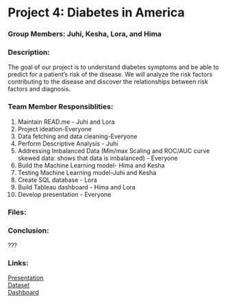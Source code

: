 # Project 4: Diabetes in America

### Group Members: Juhi, Kesha, Lora, and Hima

### Description:
The goal of our project is to understand diabetes symptoms and be able to predict for a patient’s risk of the disease. We will analyze the risk factors contributing to the disease and discover the relationships between risk factors and diagnosis.

### Team Member Responsiblities: 
1. Maintain READ.me - Juhi and Lora
2. Project ideation-Everyone
3. Data fetching and data cleaning-Everyone
4. Perform Descriptive Analysis - Juhi
5. Addressing Imbalanced Data (Min/max Scaling and ROC/AUC curve skewed data: shows that data is imbalanced) - Everyone
6. Build the Machine Learning model- Hima and Kesha
7. Testing Machine Learning model-Juhi and Kesha
8. Create SQL database - Lora
9. Build Tableau dashboard - Hima and Lora
10. Develop presentation - Everyone

### Files:


### Conclusion:
???

### Links:
[Presentation](https://docs.google.com/presentation/d/1Fwp0ApqPC1A-W60X4_651ZGxSt-mDuQlyu1uq_cue68/edit?usp=sharing) 
<br> [Dataset](https://www.kaggle.com/datasets/iammustafatz/diabetes-prediction-dataset) 
<br> [Dashboard](???)
